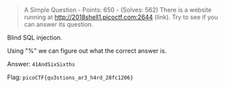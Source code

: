 > A Simple Question - Points: 650 - (Solves: 562)
> There is a website running at http://2018shell1.picoctf.com:2644 (link). Try to see if you can answer its question.

Blind SQL injection.

Using "%" we can figure out what the correct answer is.

Answer: `41AndSixSixths`

Flag: `picoCTF{qu3stions_ar3_h4rd_28fc1206}`
